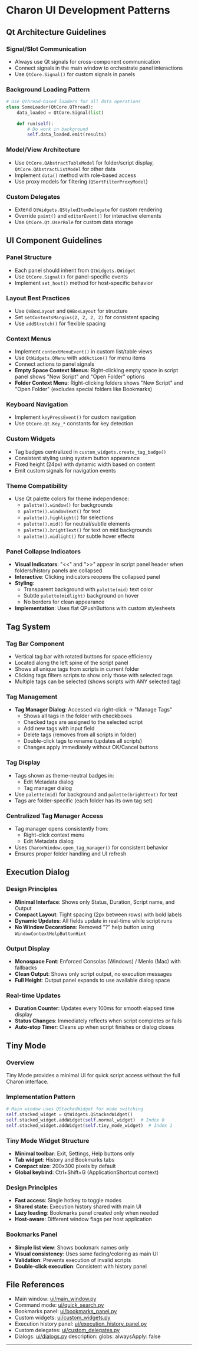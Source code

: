 # Charon UI Development Patterns

## Qt Architecture Guidelines

### Signal/Slot Communication
- Always use Qt signals for cross-component communication
- Connect signals in the main window to orchestrate panel interactions
- Use `QtCore.Signal()` for custom signals in panels

### Background Loading Pattern
```python
# Use QThread-based loaders for all data operations
class SomeLoader(QtCore.QThread):
    data_loaded = QtCore.Signal(list)
    
    def run(self):
        # Do work in background
        self.data_loaded.emit(results)
```

### Model/View Architecture
- Use `QtCore.QAbstractTableModel` for folder/script display, `QtCore.QAbstractListModel` for other data
- Implement `data()` method with role-based access
- Use proxy models for filtering (`QSortFilterProxyModel`)

### Custom Delegates
- Extend `QtWidgets.QStyledItemDelegate` for custom rendering
- Override `paint()` and `editorEvent()` for interactive elements
- Use `QtCore.Qt.UserRole` for custom data storage

## UI Component Guidelines

### Panel Structure
- Each panel should inherit from `QtWidgets.QWidget`
- Use `QtCore.Signal()` for panel-specific events
- Implement `set_host()` method for host-specific behavior

### Layout Best Practices
- Use `QVBoxLayout` and `QHBoxLayout` for structure
- Set `setContentsMargins(2, 2, 2, 2)` for consistent spacing
- Use `addStretch()` for flexible spacing

### Context Menus
- Implement `contextMenuEvent()` in custom list/table views
- Use `QtWidgets.QMenu` with `addAction()` for menu items
- Connect actions to panel signals
- **Empty Space Context Menus**: Right-clicking empty space in script panel shows "New Script" and "Open Folder" options
- **Folder Context Menu**: Right-clicking folders shows "New Script" and "Open Folder" (excludes special folders like Bookmarks)

### Keyboard Navigation
- Implement `keyPressEvent()` for custom navigation
- Use `QtCore.Qt.Key_*` constants for key detection

### Custom Widgets
- Tag badges centralized in `custom_widgets.create_tag_badge()`
- Consistent styling using system button appearance
- Fixed height (24px) with dynamic width based on content
- Emit custom signals for navigation events

### Theme Compatibility
- Use Qt palette colors for theme independence:
  - `palette().window()` for backgrounds
  - `palette().windowText()` for text
  - `palette().highlight()` for selections
  - `palette().mid()` for neutral/subtle elements
  - `palette().brightText()` for text on mid backgrounds
  - `palette().midlight()` for subtle hover effects

### Panel Collapse Indicators
- **Visual Indicators**: "<<" and ">>" appear in script panel header when folders/history panels are collapsed
- **Interactive**: Clicking indicators reopens the collapsed panel
- **Styling**: 
  - Transparent background with `palette(mid)` text color
  - Subtle `palette(midlight)` background on hover
  - No borders for clean appearance
- **Implementation**: Uses flat QPushButtons with custom stylesheets

## Tag System

### Tag Bar Component
- Vertical tag bar with rotated buttons for space efficiency
- Located along the left spine of the script panel
- Shows all unique tags from scripts in current folder
- Clicking tags filters scripts to show only those with selected tags
- Multiple tags can be selected (shows scripts with ANY selected tag)

### Tag Management
- **Tag Manager Dialog**: Accessed via right-click → "Manage Tags"
  - Shows all tags in the folder with checkboxes
  - Checked tags are assigned to the selected script
  - Add new tags with input field
  - Delete tags (removes from all scripts in folder)
  - Double-click tags to rename (updates all scripts)
  - Changes apply immediately without OK/Cancel buttons

### Tag Display
- Tags shown as theme-neutral badges in:
  - Edit Metadata dialog
  - Tag manager dialog
- Use `palette(mid)` for background and `palette(brightText)` for text
- Tags are folder-specific (each folder has its own tag set)

### Centralized Tag Manager Access
- Tag manager opens consistently from:
  - Right-click context menu
  - Edit Metadata dialog
- Uses `CharonWindow.open_tag_manager()` for consistent behavior
- Ensures proper folder handling and UI refresh

## Execution Dialog

### Design Principles
- **Minimal Interface**: Shows only Status, Duration, Script name, and Output
- **Compact Layout**: Tight spacing (2px between rows) with bold labels
- **Dynamic Updates**: All fields update in real-time while script runs
- **No Window Decorations**: Removed "?" help button using `WindowContextHelpButtonHint`

### Output Display
- **Monospace Font**: Enforced Consolas (Windows) / Menlo (Mac) with fallbacks
- **Clean Output**: Shows only script output, no execution messages
- **Full Height**: Output panel expands to use available dialog space

### Real-time Updates
- **Duration Counter**: Updates every 100ms for smooth elapsed time display
- **Status Changes**: Immediately reflects when script completes or fails
- **Auto-stop Timer**: Cleans up when script finishes or dialog closes

## Tiny Mode

### Overview
Tiny Mode provides a minimal UI for quick script access without the full Charon interface.

### Implementation Pattern
```python
# Main window uses QStackedWidget for mode switching
self.stacked_widget = QtWidgets.QStackedWidget()
self.stacked_widget.addWidget(self.normal_widget)  # Index 0
self.stacked_widget.addWidget(self.tiny_mode_widget)  # Index 1
```

### Tiny Mode Widget Structure
- **Minimal toolbar**: Exit, Settings, Help buttons only
- **Tab widget**: History and Bookmarks tabs
- **Compact size**: 200x300 pixels by default
- **Global keybind**: Ctrl+Shift+G (ApplicationShortcut context)

### Design Principles
- **Fast access**: Single hotkey to toggle modes
- **Shared state**: Execution history shared with main UI
- **Lazy loading**: Bookmarks panel created only when needed
- **Host-aware**: Different window flags per host application

### Bookmarks Panel
- **Simple list view**: Shows bookmark names only
- **Visual consistency**: Uses same fading/coloring as main UI
- **Validation**: Prevents execution of invalid scripts
- **Double-click execution**: Consistent with history panel

## File References
- Main window: [ui/main_window.py](md:ui/main_window.py)
- Command mode: [ui/quick_search.py](md:ui/quick_search.py)
- Bookmarks panel: [ui/bookmarks_panel.py](md:ui/bookmarks_panel.py)
- Custom widgets: [ui/custom_widgets.py](md:ui/custom_widgets.py)
- Execution history panel: [ui/execution_history_panel.py](md:ui/execution_history_panel.py)
- Custom delegates: [ui/custom_delegates.py](md:ui/custom_delegates.py)
- Dialogs: [ui/dialogs.py](md:ui/dialogs.py)
description:
globs:
alwaysApply: false
---
